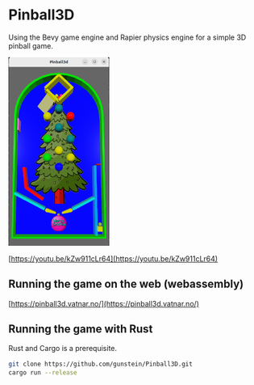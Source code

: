 # Pinball3D
Using the Bevy game engine and Rapier physics engine for a simple 3D pinball game.

<img src="/Screenshot_pinball3D.png?raw=true" width="200">

[https://youtu.be/kZw911cLr64](https://youtu.be/kZw911cLr64)

## Running the game on the web (webassembly)
[https://pinball3d.vatnar.no/](https://pinball3d.vatnar.no/)

## Running the game with Rust
Rust and Cargo is a prerequisite.
```Bash
git clone https://github.com/gunstein/Pinball3D.git
cargo run --release
```